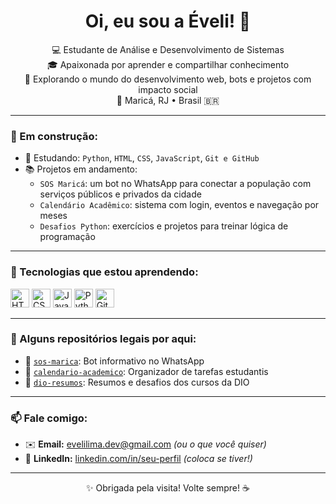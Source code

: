 <h1 align="center">Oi, eu sou a Éveli! 👋</h1>

<p align="center">
  💻 Estudante de Análise e Desenvolvimento de Sistemas <br>
  🎓 Apaixonada por aprender e compartilhar conhecimento <br>
  🚀 Explorando o mundo do desenvolvimento web, bots e projetos com impacto social <br>
  📍 Maricá, RJ • Brasil 🇧🇷
</p>

---

### 🚧 Em construção:

- 🧠 Estudando: `Python`, `HTML`, `CSS`, `JavaScript`, `Git e GitHub`
- 📚 Projetos em andamento:  
  - `SOS Maricá`: um bot no WhatsApp para conectar a população com serviços públicos e privados da cidade
  - `Calendário Acadêmico`: sistema com login, eventos e navegação por meses
  - `Desafios Python`: exercícios e projetos para treinar lógica de programação

---

### 🧰 Tecnologias que estou aprendendo:

<img src="https://cdn.jsdelivr.net/gh/devicons/devicon/icons/html5/html5-original.svg" height="30" alt="HTML5" />
<img src="https://cdn.jsdelivr.net/gh/devicons/devicon/icons/css3/css3-original.svg" height="30" alt="CSS3" />
<img src="https://cdn.jsdelivr.net/gh/devicons/devicon/icons/javascript/javascript-original.svg" height="30" alt="JavaScript" />
<img src="https://cdn.jsdelivr.net/gh/devicons/devicon/icons/python/python-original.svg" height="30" alt="Python" />
<img src="https://cdn.jsdelivr.net/gh/devicons/devicon/icons/git/git-original.svg" height="30" alt="Git" />

---

### 📌 Alguns repositórios legais por aqui:

- 🧭 [`sos-marica`](https://github.com/Eveli-lima/sos-marica): Bot informativo no WhatsApp
- 📅 [`calendario-academico`](https://github.com/Eveli-lima/calendario-academico): Organizador de tarefas estudantis
- 🧠 [`dio-resumos`](https://github.com/Eveli-lima/dio-resumos): Resumos e desafios dos cursos da DIO

---

### 📫 Fale comigo:

- ✉️ **Email:** evelilima.dev@gmail.com *(ou o que você quiser)*
- 💼 **LinkedIn:** [linkedin.com/in/seu-perfil](#) *(coloca se tiver!)*

---

<p align="center">✨ Obrigada pela visita! Volte sempre! ☕</p>

